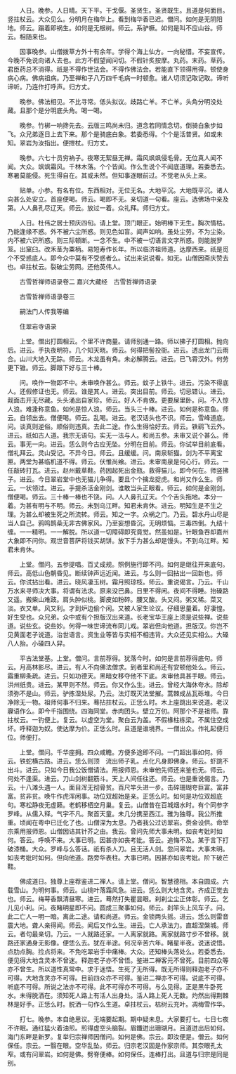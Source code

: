 <!-- { "loadSidebar": true } -->
　　人日。晚参。人日晴。天下平。干戈偃。圣贤生。圣贤既生。且道是何面目。竖拄杖云。大众见么。分明月在梅华上。看到梅华香已迟。僧问。如何是无阴阳地。师云。蹋着即祸生。如何是无根树。师云。系驴橛。如何是叫不应山谷。师云。相随来也。

　　因事晚参。山僧拨草方外十有余年。学得个海上仙方。一向秘惜。不妄宣传。今晚不免说向诸人去也。此方不假望闻问切。不假针炙按摩。丸药。末药。草药。君臣药总不消得。祇是不得作世法会。不得作佛法会。若能直下领得用得。顿使身病心病。佛病祖病。乃至禅和子八万四千毛病一时顿愈。诸人切须记取记取。谛听谛听。乃连作打呼声。归方丈。

　　晚参。佛法相见。不比寻常。低头拟议。歧路亡羊。不亡羊。头角分明没处藏。且那个是分明底头角。喝一喝。

　　晚参。竹梆一响搀先去。云版三鸣尚未归。道念若同情念切。倒骑白象步如飞。众兄弟逐日上去下来。那个是骑底白象。若委悉得。个个是活普贤。如或未知。翠岩为汝指出。便抴杖。归方丈。

　　晚参。六七十员穷衲子。夜寒无絮昼无禅。霜风飒飒侵毛骨。无位真人闻不闻。大众。飒飒霜风。千林木落。个个皆闻。作么生说个不闻底道理。若委悉去。寒暑莫能侵。死生得自在。其或未然。但知事逐眼前过。不觉老从头上来。

　　贴单。小参。有名有位。东西相对。无位无名。大地平沉。大地既平沉。诸人向甚么处安立。首座便喝。师云。喝即不无。亲切道一句看。座云。选佛场中亲及第。人人鼻孔尽辽天。师云。放过一着。众礼拜。师归方丈。

　　人日。杜伟之居士预庆四旬。请上堂。顶门眼正。始明棒下无生。胸次情枯。乃能逢缘不惑。外不被六尘所惑。则见色如盲。闻声如响。虽处尘劳。不为尘染。内不被六识所惑。则三际顿断。一念不生。中不被一切语言文字所惑。则能脱罗笼。出窠臼。改禾茎为粟柄。易短寿作长年。所以临济祖师道。达摩西来。祇是觅个不受惑底人。即今众中莫有不受惑者么。试出来说说看。如无。山僧因斋庆赞去也。卓拄杖云。裂破尘劳网。还他英伟人。

　　古雪哲禅师语录卷二
嘉兴大藏经　古雪哲禅师语录


　　古雪哲禅师语录卷三

　　嗣法门人传我等编

　　住翠岩寺语录

　　上堂。僧出打圆相云。个里不许商量。请师别通一路。师以拂子打圆相。抛向后。进云。手执夜明符。几个知天晓。师云。何得把髻投衙。进云。透出龙门云雨合。山川大地入无踪。师云。木龙虽有角。未必解腾云。进云。已飞霄汉外。何劳更下锥。师云。脚跟下好与三十棒。

　　问。唤作一物即不中。未审唤作甚么。师云。蚊子上铁牛。进云。污染不得底人。还假修证也无。师云。谁是其人。进云。突出目前。师云。切忌错认。进云。觌面击开无尽藏。头头涌出自家珍。师云。好人不肯做。更要屎里卧。问。不入惊人浪。难逢称意鱼。如何是惊人浪。师云。当头三十棒。进云。如何是称意鱼。师云。自领出去。僧便喝。师云。乱喝。进云。老汉话头也不识。师云。雪峰道底。问。谈真则逆俗。顺俗则违真。去此二途。作么生得恰好去。师云。铁鹞飞云外。进云。祇如古人道。我宗无语句。实无一法与人。和尚五参。未审又说个甚么。师云。事无一向。进云。恁么则今古应无坠。分明在目前。师云。你试举目前底看。僧礼拜云。灵山受记。不异今日。师云。且缓缓。问。南泉斩猫。剑为不平离宝匣。两堂为甚临机道不得。师云。伏惟尚飨。进云。未审南泉是何心行。师云。一任敲砖打瓦。进云。赵州戴草鞋。药因起死出金瓶。救得猫儿。即今何在。师竖拂子。进云。今日翠岩堂中也无猫儿争得。要且个个擒龙捉虎。和尚又作么生。师云。一状领过。进云。手提杀活金刚剑。谁敢当头正眼看。师云。如何是金刚剑。僧便喝。师云。三十棒一棒也不饶。问。人人鼻孔辽天。个个舌头拖地。本分一着。为甚有明与不明。师云。未到乌江畔。知君未肯休。进云。明知生是不生之理。为甚么却被生死之所流转。师云。知之一字。众祸之门。乃云。碧水丹山尽是当人自己。鸦鸣鹊喿无非古佛家风。乃至妄想昏沉。无明烦恼。三毒四倒。九结十缠。一一精明。一一解脱。所以道一切障碍即究竟觉。然虽如是。针眼鱼吞却嘉州大象即不问你。观世音菩萨将钱买胡饼。放下手为甚么却是馒头。不到乌江畔。知君未肯休。

　　上堂。僧问。五参提唱。百丈成规。照例施行即不问。如何是继往开来底句。师云。高低山色朝昏见。断续钟声远近闻。进云。与么则一回拈出一回新也。师云。你试拈出看。进云。晓风凄玉树。霜月照琼枝。师云。重说偈言。乃云。千山万水来寻师决大事。将谓有法求。原来没巴鼻。日里不得闲。夜间不得睡。抬磉路又遥。搬柴山难跂。肩头肿似桃。脚皮如粉碎。腰又酸。头又闷。粥又稀。菜又淡。衣又单。风又利。才到炉边偷个闲。又被人家生论议。仔细思量着。好凄惶。好生受也。众兄弟。众中或有个担版汉出来道。长老宝华王座上须是说些禅。说些道。说些玄。说些妙。何得一味世谛流布同儿戏。翠岩但向他道。担版汉。你岂不见黄面老子说道。治世语言。资生业等皆与实相不相违背。大众还见实相么。大磉八人抬。小磉四人舁。

　　平古法堂基。上堂。僧问。言前荐得。犹落今时。如何是言前荐得底句。师云。月高林影尽。进云。有人不向佛法僧求。到者里和尚还有安顿他处么。师云。霜重柳条疏。进云。只如功德天。黑暗女移夺他不下底。未审他具甚手眼。师云。洪州纸贵。进云。某甲则不然。师云。你又作么生。进云。曾经大海休夸水。除却须弥不是山。师云。驴拣湿处尿。乃云。法灯既灭法堂摧。蒿棘成丛瓦砾堆。今日净除无一物。祖师何事不归来。蓦拈拄杖云。正恁么时。木上座跳出来说道。老汉寱语作么。即今千指围绕。四海同堂。赤肉团头。壁立万仞。阿那个不是祖师。靠拄杖云。一钓便上。复云。以虚空为堂。聚白云为盖。不假椽柱栋梁。不属住空成坏。呼释迦为奴。使达摩为价。正恁么时。且道是谁境界。一僧出众。作礼起便归位。师便打。

　　上堂。僧问。千华座拥。四众咸瞻。方便多途即不问。一门超出事如何。师云。铁蛇横古路。进云。恁么则顶　流出师子乳。点化凡身即佛身。师云。虾跳不出斗。进云。只如今日我公饭僧请法。用报师恩。未审他先师还来鉴也无。师云。何处不逢渠。进云。刀山剑树翻筋斗。天上人间任往还。师云。也是重说偈言。乃云。十八滩头遇一人。面目浑无彻骨贫。百尺竿头进一步。击碎珊瑚夸巨富。富非富。贫非贫。唤牛作虎浑闲事。功位双超始是亲。正恁么时。如何是功位双超底句。寒松静夜无虚籁。老鹤移栖空月巢。复云。山僧昔在百城烟水时。有个同参字罗峰。从儒入释。气宇不凡。聚首天童。未几分携至西江。雅为独尊。我公所推重。顷闻在粤中已迁化了也。山僧深为太息。乃者我公过访翠岩。赍金设供。命举宗乘用报师恩。山僧因诘其针芥之由。我云。曾问先师大事未明。如丧考妣时如何。答云。呼唤不来。大事已明。因甚亦如丧考妣。答云。追悔不及。某于言下打破漆桶。大众。罗峰与么答话。祇有杀人刀。且无活人剑。忽问翠岩。大事未明。如丧考妣时如何。但向他道。路旁华表柱。大事已明。因甚亦如丧考妣。阶下破芒鞋。

　　佛成道日。独尊上座荐鉴进二禅人。请上堂。僧问。智慧德相。本自圆成。六载雪山。为明何事。师云。山桃叶落霜风急。进云。恁么则大地含灵。齐成正觉去也。师云。梅萼香飘清昼寒。进云。蓦然打失瞿昙眼。刹刹尘尘正体彰。师云。乞儿见小利。问。夜睹明星即不问。圆成三聚事如何。师云。刹竿头上风车子。问。此二亡人一明一暗。离此二途。请和尚道。师云。金锁两头摇。进云。恁么则雷音震大地。聋人亲得闻。师云。闻后又作么生。进云。亡人承法力。直超涅槃城。师云。者句最亲切。乃云。一人就路还家。一人离家就路。离家就路寸步不曾移。就路还家通身无影像。便恁么去。犹在半途。何况辛苦六年。睹星半夜。说迷说悟。点肋点胸。捡点将来。不免吃翠岩手中痛棒。大众。还知棒头落处么。若委悉去。便见得大地含灵本不曾迷。释迦老子亦不曾悟。鉴进二禅客元不曾死。目前四众等亦不曾生。所以道性真常中。求于迷悟。生死了无所得。既无所得则释迦老子亦不可得。大地含灵亦不可得。目前四众亦不可得。鉴进二禅亦不可得。说底不可得。听底不可得。所说之法亦不可得。此不可得亦不可得。与么见得。正是黑牛卧死水。未得脱洒在。须知死人路上有活人出身处。活人路上死人无数。灼然出得荆棘林是好手。正恁么时。脱洒一句作么生道。卓拄杖云。枯树云充叶。凋梅雪作华。

　　打七。晚参。本自绝思议。无端要起期。期中疑未息。大家要打七。七日七夜不许眠。通红猛火着油煎。煎得虚空头脑裂。眉鑯迸出珊瑚月。且道迸出后如何。海门东畔是新罗。复举归宗禅师因僧问。如何是佛。宗云。即汝便是。僧云。如何保任。宗云。一翳在眼。空华乱坠。师云。归宗老汉固是作家宗师。其奈眼孔太窄。或有问翠岩。如何是佛。劈脊便棒。如何保任。连棒打出。且道与归宗是同是别。

